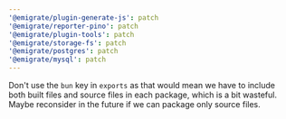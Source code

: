 ```yaml
---
'@emigrate/plugin-generate-js': patch
'@emigrate/reporter-pino': patch
'@emigrate/plugin-tools': patch
'@emigrate/storage-fs': patch
'@emigrate/postgres': patch
'@emigrate/mysql': patch
---
```


Don't use the `bun` key in `exports` as that would mean we have to include both built files and source files in each package, which is a bit wasteful. Maybe reconsider in the future if we can package only source files.
